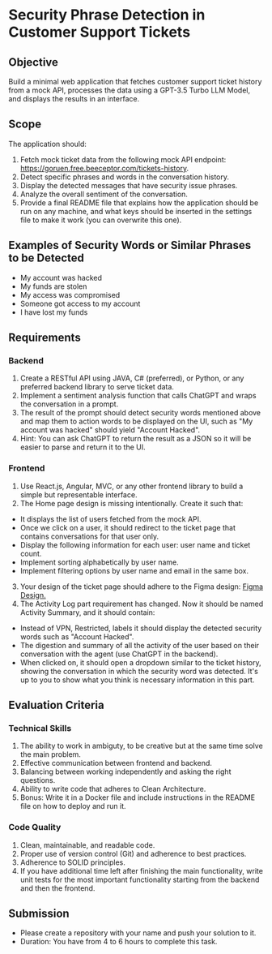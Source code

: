 # Security Phrase Detection in Customer Support Tickets

## Objective
  Build a minimal web application that fetches customer support ticket history from a mock API, processes the data using a GPT-3.5 Turbo LLM Model, and displays the results in an interface.

## Scope
  The application should:
  1. Fetch mock ticket data from the following mock API endpoint: https://goruen.free.beeceptor.com/tickets-history.
  2. Detect specific phrases and words in the conversation history.
  3. Display the detected messages that have security issue phrases.
  4. Analyze the overall sentiment of the conversation.
  5. Provide a final README file that explains how the application should be run on any machine, and what keys should be inserted in the settings file to make it work (you can overwrite this one).

## Examples of Security Words or Similar Phrases to be Detected
  - My account was hacked
  - My funds are stolen
  - My access was compromised
  - Someone got access to my account
  - I have lost my funds

## Requirements

### Backend
  1. Create a RESTful API using JAVA, C# (preferred), or Python, or any preferred backend library to serve ticket data.
  2. Implement a sentiment analysis function that calls ChatGPT and wraps the conversation in a prompt.
  3. The result of the prompt should detect security words mentioned above and map them to action words to be displayed on the UI, such as "My account was hacked" should yield "Account Hacked".
  4. Hint: You can ask ChatGPT to return the result as a JSON so it will be easier to parse and return it to the UI.

### Frontend
  1. Use React.js, Angular, MVC, or any other frontend library to build a simple but representable interface.
  2. The Home page design is missing intentionally. Create it such that:
  - It displays the list of users fetched from the mock API.
  - Once we click on a user, it should redirect to the ticket page that contains conversations for that user only.
  - Display the following information for each user: user name and ticket count.
  - Implement sorting alphabetically by user name.
  - Implement filtering options by user name and email in the same box.
  3. Your design of the ticket page should adhere to the Figma design: [Figma Design.](https://www.figma.com/design/3UhOy22CSHLL4WBW3vzrR7/ACX-Test-Task)
  4. The Activity Log part requirement has changed. Now it should be named Activity Summary, and it should contain:
  - Instead of VPN, Restricted, labels it should display the detected security words such as "Account Hacked".
  - The digestion and summary of all the activity of the user based on their conversation with the agent (use ChatGPT in the backend).
  - When clicked on, it should open a dropdown similar to the ticket history, showing the conversation in which the security word was detected. It's up to you to show what you think is necessary information in this part.

## Evaluation Criteria

### Technical Skills
  1. The ability to work in ambiguty, to be creative but at the same time solve the main problem.
  2. Effective communication between frontend and backend.
  3. Balancing between working independently and asking the right questions.
  4. Ability to write code that adheres to Clean Architecture.
  5. Bonus: Write it in a Docker file and include instructions in the README file on how to deploy and run it.

### Code Quality
  1. Clean, maintainable, and readable code.
  2. Proper use of version control (Git) and adherence to best practices.
  3. Adherence to SOLID principles.
  4. If you have additional time left after finishing the main functionality, write unit tests for the most important functionality starting from the backend and then the frontend.

## Submission
  - Please create a repository with your name and push your solution to it.
  - Duration: You have from 4 to 6 hours to complete this task.
